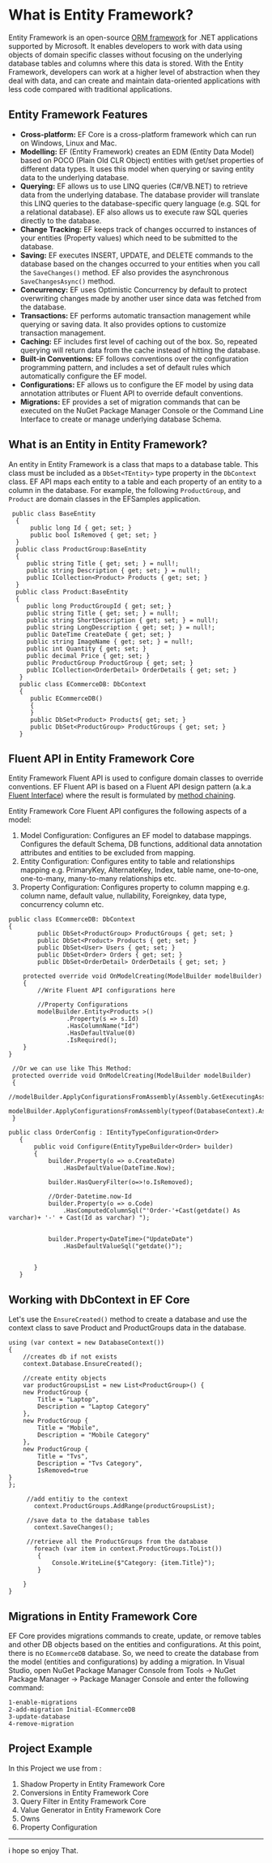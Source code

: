 # What is Entity Framework?

Entity Framework is an open-source [ORM framework](https://en.wikipedia.org/wiki/Object-relational_mapping "Object-relational Mapping") for .NET applications supported by Microsoft. It enables developers to work with data using objects of domain specific classes without focusing on the underlying database tables and columns where this data is stored. With the Entity Framework, developers can work at a higher level of abstraction when they deal with data, and can create and maintain data-oriented applications with less code compared with traditional applications.


##  Entity Framework Features

-   **Cross-platform:**  EF Core is a cross-platform framework which can run on Windows, Linux and Mac.
-   **Modelling:**  EF (Entity Framework) creates an EDM (Entity Data Model) based on POCO (Plain Old CLR Object) entities with get/set properties of different data types. It uses this model when querying or saving entity data to the underlying database.
-   **Querying:**  EF allows us to use LINQ queries (C#/VB.NET) to retrieve data from the underlying database. The database provider will translate this LINQ queries to the database-specific query language (e.g. SQL for a relational database). EF also allows us to execute raw SQL queries directly to the database.
-   **Change Tracking:**  EF keeps track of changes occurred to instances of your entities (Property values) which need to be submitted to the database.
-   **Saving:**  EF executes INSERT, UPDATE, and DELETE commands to the database based on the changes occurred to your entities when you call the  `SaveChanges()`  method. EF also provides the asynchronous  `SaveChangesAsync()`  method.
-   **Concurrency:**  EF uses Optimistic Concurrency by default to protect overwriting changes made by another user since data was fetched from the database.
-   **Transactions:**  EF performs automatic transaction management while querying or saving data. It also provides options to customize transaction management.
-   **Caching:**  EF includes first level of caching out of the box. So, repeated querying will return data from the cache instead of hitting the database.
-   **Built-in Conventions:**  EF follows conventions over the configuration programming pattern, and includes a set of default rules which automatically configure the EF model.
-   **Configurations:**  EF allows us to configure the EF model by using data annotation attributes or Fluent API to override default conventions.
-   **Migrations:**  EF provides a set of migration commands that can be executed on the NuGet Package Manager Console or the Command Line Interface to create or manage underlying database Schema.

##  What is an Entity in Entity Framework?

An entity in Entity Framework is a class that maps to a database table. This class must be included as a `DbSet<TEntity>` type property in the `DbContext` class. EF API maps each entity to a table and each property of an entity to a column in the database.
For example, the following `ProductGroup`, and `Product` are domain classes in the EFSamples application.
``` 
 public class BaseEntity
  {
      public long Id { get; set; }
      public bool IsRemoved { get; set; }
  }
  public class ProductGroup:BaseEntity
  {
     public string Title { get; set; } = null!;
     public string Description { get; set; } = null!;
     public ICollection<Product> Products { get; set; }
  }
  public class Product:BaseEntity
  {
     public long ProductGroupId { get; set; }
     public string Title { get; set; } = null!;
     public string ShortDescription { get; set; } = null!;
     public string LongDescription { get; set; } = null!;
     public DateTime CreateDate { get; set; }
     public string ImageName { get; set; } = null!;
     public int Quantity { get; set; }
     public decimal Price { get; set; }
     public ProductGroup ProductGroup { get; set; }
     public ICollection<OrderDetail> OrderDetails { get; set; }
   }
   public class ECommerceDB: DbContext
   {
      public ECommerceDB()
      {
      }
      public DbSet<Product> Products{ get; set; }
      public DbSet<ProductGroup> ProductGroups { get; set; }
   }
```
## Fluent API in Entity Framework Core
Entity Framework Fluent API is used to configure domain classes to override conventions. EF Fluent API is based on a Fluent API design pattern (a.k.a [Fluent Interface](https://en.wikipedia.org/wiki/Fluent_interface)) where the result is formulated by [method chaining](https://en.wikipedia.org/wiki/Method_chaining).

Entity Framework Core Fluent API configures the following aspects of a model:
1.  Model Configuration: Configures an EF model to database mappings. Configures the default Schema, DB functions, additional data annotation attributes and entities to be excluded from mapping.
2.  Entity Configuration: Configures entity to table and relationships mapping e.g. PrimaryKey, AlternateKey, Index, table name, one-to-one, one-to-many, many-to-many relationships etc.
3.  Property Configuration: Configures property to column mapping e.g. column name, default value, nullability, Foreignkey, data type, concurrency column etc.

```
public class ECommerceDB: DbContext 
{
        public DbSet<ProductGroup> ProductGroups { get; set; }
        public DbSet<Product> Products { get; set; }
        public DbSet<User> Users { get; set; }
        public DbSet<Order> Orders { get; set; }
        public DbSet<OrderDetail> OrderDetails { get; set; }
        
    protected override void OnModelCreating(ModelBuilder modelBuilder)
    {
        //Write Fluent API configurations here

        //Property Configurations
        modelBuilder.Entity<Products >()
                .Property(s => s.Id)
                .HasColumnName("Id")
                .HasDefaultValue(0)
                .IsRequired();
    }
}
 ```
 ```
  //Or we can use like This Method:
  protected override void OnModelCreating(ModelBuilder modelBuilder)
  {
      //modelBuilder.ApplyConfigurationsFromAssembly(Assembly.GetExecutingAssembly());
       modelBuilder.ApplyConfigurationsFromAssembly(typeof(DatabaseContext).Assembly);
  }
  
 public class OrderConfig : IEntityTypeConfiguration<Order>
    {
        public void Configure(EntityTypeBuilder<Order> builder)
        {
            builder.Property(o => o.CreateDate)
                .HasDefaultValue(DateTime.Now);

            builder.HasQueryFilter(o=>!o.IsRemoved);

            //Order-Datetime.now-Id
            builder.Property(o => o.Code)
                .HasComputedColumnSql("'Order-'+Cast(getdate() As varchar)+ '-' + Cast(Id as varchar) ");


            builder.Property<DateTime>("UpdateDate")
                .HasDefaultValueSql("getdate()");


        }
    }
 ```
## Working with DbContext in EF Core
Let's use the `EnsureCreated()` method to create a database and use the context class to save Product and ProductGroups data in the database.
```
using (var context = new DatabaseContext())
{
    //creates db if not exists 
    context.Database.EnsureCreated();
    
    //create entity objects
    var productGroupsList = new List<ProductGroup>() {
	new ProductGroup {
	    Title = "Laptop",
	    Description = "Laptop Category"
	},
	new ProductGroup {
	    Title = "Mobile",
	    Description = "Mobile Category"
	},
	new ProductGroup {
	    Title = "Tvs",
	    Description = "Tvs Category",
	    IsRemoved=true
}
};

	 //add entitiy to the context
	   context.ProductGroups.AddRange(productGroupsList);

	 //save data to the database tables
	   context.SaveChanges();
  
     //retrieve all the ProductGroups from the database
	   foreach (var item in context.ProductGroups.ToList())
		{
		    Console.WriteLine($"Category: {item.Title}");
		}

    }
}
```
## Migrations in Entity Framework Core
EF Core provides migrations commands to create, update, or remove tables and other DB objects based on the entities and configurations. At this point, there is no `ECommerceDB` database. So, we need to create the database from the model (entities and configurations) by adding a migration.
In Visual Studio, open NuGet Package Manager Console from Tools -> NuGet Package Manager -> Package Manager Console and enter the following command:
```
1-enable-migrations
2-add-migration Initial-ECommerceDB
3-update-database 
4-remove-migration
```
## Project Example
In this Project we use from :

1.  Shadow Property in Entity Framework Core
2. Conversions in Entity Framework Core
3. Query Filter in Entity Framework Core
4. Value Generator in Entity Framework Core
5. Owns
6. Property Configuration

---
i hope so enjoy That.
